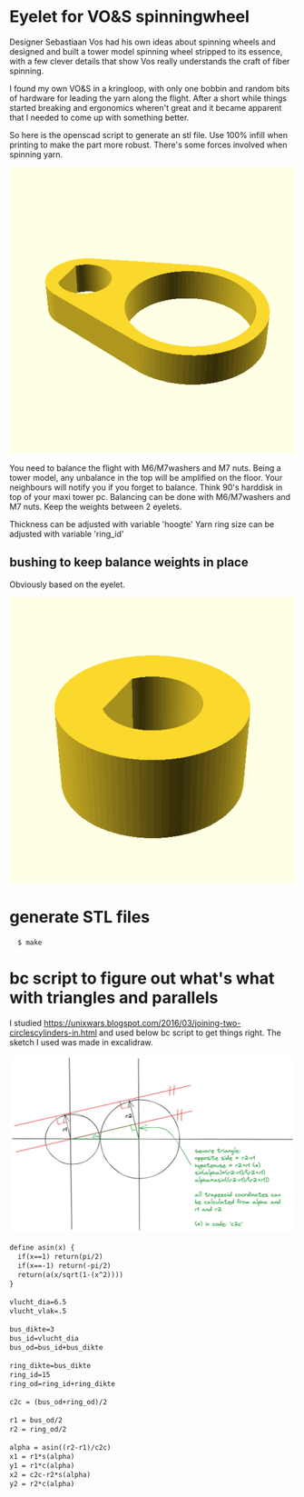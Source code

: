 # Eyelet for VO&S spinningwheel

Designer Sebastiaan Vos had his own ideas about spinning wheels and designed
and built a tower model spinning wheel stripped to its essence, with a few
clever details that show Vos really understands the craft of fiber spinning.

I found my own VO&S in a kringloop, with only one bobbin and random bits of
hardware for leading the yarn along the flight. After a short while things
started breaking and ergonomics wheren't great and it became apparent that I
needed to come up with something better.

So here is the openscad script to generate an stl file. Use 100% infill when
printing to make the part more robust. There's some forces involved when
spinning yarn.

![eyelet preview](./preview_oog.png)

You need to balance the flight with M6/M7washers and M7 nuts. Being a tower
model, any unbalance in the top will be amplified on the floor. Your neighbours
will notify you if you forget to balance. Think 90's harddisk in top of your
maxi tower pc.  Balancing can be done with M6/M7washers and M7 nuts. Keep the
weights between 2 eyelets.

Thickness can be adjusted with variable 'hoogte'
Yarn ring size can be adjusted with variable 'ring_id'

## bushing to keep balance weights in place

Obviously based on the eyelet.

![bushing preview](./preview_klem.png)

# generate STL files

```
  $ make
```

# bc script to figure out what's what with triangles and parallels

I studied https://unixwars.blogspot.com/2016/03/joining-two-circlescylinders-in.html
and used below bc script to get things right. The sketch I used was made in
excalidraw.

![Maths](maths.png)

```bc
define asin(x) {
  if(x==1) return(pi/2)
  if(x==-1) return(-pi/2)
  return(a(x/sqrt(1-(x^2))))
}

vlucht_dia=6.5
vlucht_vlak=.5

bus_dikte=3
bus_id=vlucht_dia
bus_od=bus_id+bus_dikte

ring_dikte=bus_dikte
ring_id=15
ring_od=ring_id+ring_dikte

c2c = (bus_od+ring_od)/2

r1 = bus_od/2
r2 = ring_od/2

alpha = asin((r2-r1)/c2c)
x1 = r1*s(alpha)
y1 = r1*c(alpha)
x2 = c2c-r2*s(alpha)
y2 = r2*c(alpha)
```
